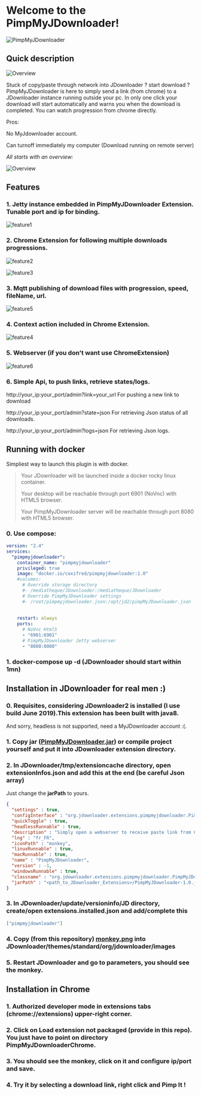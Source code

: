 # Welcome to the PimpMyJDownloader!


![PimpMyJDownloader](https://github.com/coxifred/PimpMyJDownloader/blob/master/images_resources4wiki/fond.png?raw=true&s=100)

## **Quick description**
![Overview](https://github.com/coxifred/PimpMyJDownloader/blob/master/images_resources4wiki/monkey.png?raw=true)

Stuck of copy/paste through network into JDownloader ? start download ? PimpMyJDownloader is here to simply send a link (from chrome) to a JDownloader instance running outside your pc. In only one click your download will start automatically and warns you when the download is completed. You can watch progression from chrome directly.

Pros:

  No MyJdownloader account.

  Can turnoff immediately my computer (Download running on remote server)

_All starts with an overview:_

![Overview](https://github.com/coxifred/PimpMyJDownloader/blob/master/images_resources4wiki/arch.png?raw=true)

## **Features**


### 1. Jetty instance embedded in PimpMyJDownloader Extension. Tunable port and ip for binding.

![feature1](https://github.com/coxifred/PimpMyJDownloader/blob/master/images_resources4wiki/extension.jpg?raw=true)

### 2. Chrome Extension for following multiple downloads progressions.

![feature2](https://github.com/coxifred/PimpMyJDownloader/blob/master/images_resources4wiki/extension2.jpg?raw=true)

![feature3](https://github.com/coxifred/PimpMyJDownloader/blob/master/images_resources4wiki/extension3.jpg?raw=true)

### 3. Mqtt publishing of download files with progression, speed, fileName, url.

![feature5](https://github.com/coxifred/PimpMyJDownloader/blob/master/images_resources4wiki/extension5.jpg?raw=true)

### 4. Context action included in Chrome Extension.

![feature4](https://github.com/coxifred/PimpMyJDownloader/blob/master/images_resources4wiki/extension4.jpg?raw=true)

### 5. Webserver (if you don't want use ChromeExtension)

![feature6](https://github.com/coxifred/PimpMyJDownloader/blob/master/images_resources4wiki/extension6.jpg?raw=true)

### 6. Simple Api, to push links, retrieve states/logs.

http://your_ip:your_port/admin?link=your_url  For pushing a new link to download

http://your_ip:your_port/admin?state=json  For retrieving Json status of all downloads.

http://your_ip:your_port/admin?logs=json  For retrieving Json logs.

## **Running with docker**

Simpliest way to launch this plugin is with docker.

> Your JDownloader will be launched inside a docker rocky linux container.
> 
> Your desktop will be reachable through port 6901 (NoVnc) with HTML5 browser.
> 
> Your PimpMyJDownloader server will be reachable through port 8080 with HTML5 browser.
> 

### 0. Use compose:

```yaml
version: "2.4"
services:
  "pimpmyjdownloader":
    container_name: "pimpmyjdownloader"
    privileged: true
    image: "docker.io/coxifred/pimpmyjdownloader:1.0"
    #volumes:
      # Override storage directory
      #- /mediatheque/JDownloader:/mediatheque/JDownloader
      # Override PimpMyJDownloader settings
      #- /root/pimpmyjdownloader.json:/opt/jd2/pimpMyJDownloader.json
     
      
    restart: always
    ports:
      # NoVnc Html5
      - "6901:6901"
      # PimpMyJDownloader Jetty webserver
      - "8080:8080"
```
### 1. docker-compose up -d (JDownloader should start within 1mn)

## **Installation in JDownloader** for real men :)

### 0. Requisites, considering JDownloader2 is installed (I use build June 2019).This extension has been built with java8.
And sorry, headless is not supported, need a MyJDownloader account :(.

### 1. Copy jar ([PimpMyJDownloader.jar](https://github.com/coxifred/PimpMyJDownloader/raw/master/release/PimpMyJDownloader-1.0.jar)) or compile project yourself and put it into JDownloader extension directory.

### 2. In JDownloader/tmp/extensioncache directory, open extensionInfos.json and add this at the end (be careful Json array)

Just change the **jarPath** to yours.
 
```json
{
  "settings" : true,
  "configInterface" : "org.jdownloader.extensions.pimpmyjdownloader.PimpMyJDownloaderConfig",
  "quickToggle" : true,
  "headlessRunnable" : true,
  "description" : "Simply open a webserver to receive paste link from ChromeExtension",
  "lng" : "fr_FR",
  "iconPath" : "monkey",
  "linuxRunnable" : true,
  "macRunnable" : true,
  "name" : "PimpMyJDownloader",
  "version" : -1,
  "windowsRunnable" : true,
  "classname" : "org.jdownloader.extensions.pimpmyjdownloader.PimpMyJDownloaderExtension",
  "jarPath" : "<path_to_JDownloader_Extensions>/PimpMyJDownloader-1.0.jar"
}
```
### 3. In JDownloader/update/versioninfo/JD directory, create/open extensions.installed.json and add/complete this

```json
["pimpmyjdownloader"]
```

### 4. Copy (from this repository) [monkey.png](https://github.com/coxifred/PimpMyJDownloader/blob/master/images_resources4wiki/monkey.png?raw=true) into JDownloader/themes/standard/org/jdownloader/images

### 5. Restart JDownloader and go to parameters, you should see the monkey.

## **Installation in Chrome**

### 1. Authorized developer mode in extensions tabs (chrome://extensions) upper-right corner.

### 2. Click on Load extension not packaged (provide in this repo). You just have to point on directory PimpMyJDownloaderChrome.

### 3. You should see the monkey, click on it and configure ip/port and save.

### 4. Try it by selecting a download link, right click and Pimp It !

